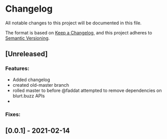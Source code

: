 # Changelog
All notable changes to this project will be documented in this file.

The format is based on [Keep a Changelog](https://keepachangelog.com/en/1.0.0/),
and this project adheres to [Semantic Versioning](https://semver.org/spec/v2.0.0.html).

## [Unreleased]

### Features:
- Added changelog
- created old-master branch
- rolled master to before @faddat attempted to remove dependencies on blurt.buzz APIs
- 


### Fixes:

## [0.0.1] - 2021-02-14





